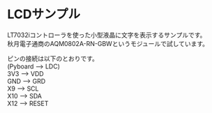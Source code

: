# LCDサンプル

LT7032iコントローラを使った小型液晶に文字を表示するサンプルです。  
秋月電子通商のAQM0802A-RN-GBWというモジュールで試しています。  

ピンの接続は以下のとおりです。  
(Pyboard --> LDC)  
3V3 --> VDD  
GND --> GRD  
X9 --> SCL  
X10 --> SDA  
X12 --> RESET  
